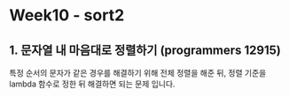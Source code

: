 # Week10 - sort2

## 1. 문자열 내 마음대로 정렬하기 (programmers 12915)

특정 순서의 문자가 같은 경우를 해결하기 위해 전체 정렬을 해준 뒤, 정렬 기준을 lambda 함수로 정한 뒤 해결하면 되는 문제 입니다.
